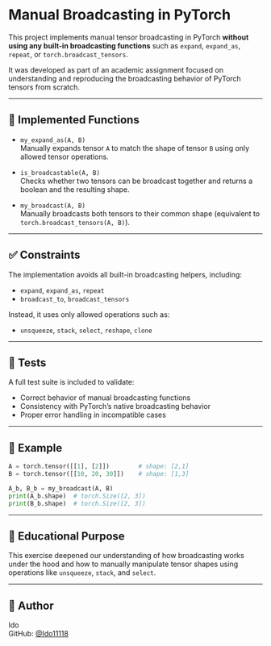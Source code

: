 # Manual Broadcasting in PyTorch

This project implements manual tensor broadcasting in PyTorch **without using any built-in broadcasting functions** such as `expand`, `expand_as`, `repeat`, or `torch.broadcast_tensors`.

It was developed as part of an academic assignment focused on understanding and reproducing the broadcasting behavior of PyTorch tensors from scratch.

---

## 📁 Implemented Functions

- `my_expand_as(A, B)`  
  Manually expands tensor `A` to match the shape of tensor `B` using only allowed tensor operations.

- `is_broadcastable(A, B)`  
  Checks whether two tensors can be broadcast together and returns a boolean and the resulting shape.

- `my_broadcast(A, B)`  
  Manually broadcasts both tensors to their common shape (equivalent to `torch.broadcast_tensors(A, B)`).

---

## ✅ Constraints

The implementation avoids all built-in broadcasting helpers, including:
- `expand`, `expand_as`, `repeat`
- `broadcast_to`, `broadcast_tensors`

Instead, it uses only allowed operations such as:
- `unsqueeze`, `stack`, `select`, `reshape`, `clone`

---

## 🚀 Tests

A full test suite is included to validate:
- Correct behavior of manual broadcasting functions
- Consistency with PyTorch’s native broadcasting behavior
- Proper error handling in incompatible cases

---

## 📄 Example

```python
A = torch.tensor([[1], [2]])        # shape: [2,1]
B = torch.tensor([[10, 20, 30]])    # shape: [1,3]

A_b, B_b = my_broadcast(A, B)
print(A_b.shape)  # torch.Size([2, 3])
print(B_b.shape)  # torch.Size([2, 3])
```

---

## 🧰 Educational Purpose

This exercise deepened our understanding of how broadcasting works under the hood and how to manually manipulate tensor shapes using operations like `unsqueeze`, `stack`, and `select`.

---

## 👤 Author

Ido  
GitHub: [@Ido11118](https://github.com/Ido11118)

